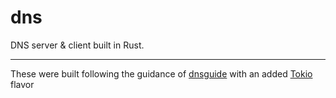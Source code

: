 # dns

DNS server & client built in Rust.

---

These were built following the guidance of [dnsguide](https://github.com/EmilHernvall/dnsguide) with an
added [Tokio](https://tokio.rs/) flavor 